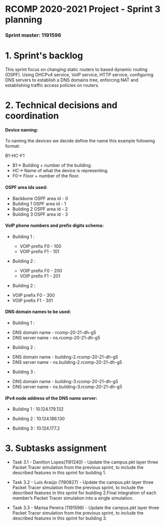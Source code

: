RCOMP 2020-2021 Project - Sprint 3 planning
===========================================
### Sprint master: 1191596 ###

# 1. Sprint's backlog #

This sprint focus on changing static routers to based dynamic routing (OSPF). Using DHCPv4 service, VoIP service, HTTP service, configuring DNS servers to establish a DNS domains tree, enforcing NAT and establishing traffic access policies on routers.


# 2. Technical decisions and coordination #

#### Device naming: ####

To naming the devices we decide define the name this example following  format:

B1-HC-F1
*	B1-> Building + number of the building.
*	HC-> Name of what the device is representing.
*	F0-> Floor + number of the floor.

#### OSPF area ids used: ####

* Backbone OSPF area id - 0
* Building 1 OSPF area id - 1
* Building 2 OSPF area id - 2
* Building 3 OSPF area id - 3

#### VoIP phone numbers and prefix digits schema: ####

* Building 1 :
  + VOIP prefix F0 - 100
  + VOIP prefix F1 - 101

* Building 2 :
  + VOIP prefix F0 - 200
  + VOIP prefix F1 - 201

* Building 2 :  
 + VOIP prefix F0 - 300
 + VOIP prefix F1 - 301

#### DNS domain names to be used: ####

* Building 1 :
 + DNS domain name - rcomp-20-21-dh-g5
 + DNS server name - ns.rcomp-20-21-dh-g5

* Building 2 :
 + DNS domain name - building-2.rcomp-20-21-dh-g5
 + DNS server name - ns.building-2.rcomp-20-21-dh-g5

* Building 3 :
 + DNS domain name - building-3.rcomp-20-21-dh-g5
 + DNS server name - ns.building-3.rcomp-20-21-dh-g5

#### IPv4 node address of the DNS name server: ####

* Building 1 : 10.124.179.132

* Building 2 : 10.124.186.130

* Building 3 : 10.124.177.2



# 3. Subtasks assignment #

  * Task 3.1 - Danilton Lopes(1191240) -
    Update the campus.pkt layer three Packet Tracer simulation from the previous sprint, to include the described features in this sprint for building 1.

  * Task 3.2 - Luís Araújo (1190827) -
    Update the campus.pkt layer three Packet Tracer simulation from the previous sprint, to include the described features in this sprint for building 2.Final integration of each member’s Packet Tracer simulation into a single simulation.

  * Task 3.3 - Marisa Pereira (1191596) -
    Update the campus.pkt layer three Packet Tracer simulation from the previous sprint, to include the described features in this sprint for building 3.
